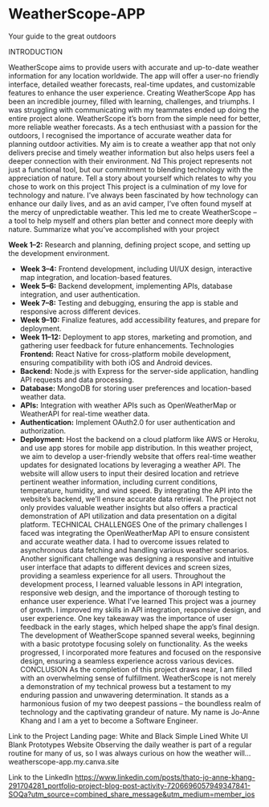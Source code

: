 # WeatherScope-APP
Your guide to the great outdoors

INTRODUCTION


WeatherScope aims to provide users with accurate and up-to-date weather information for any location worldwide. The app will offer a user-no friendly interface, detailed weather forecasts, real-time updates, and customizable features to enhance the user experience.
Creating WeatherScope App has been an incredible journey, filled with learning, challenges, and triumphs. I was struggling with communicating with my teammates ended up doing the entire project alone.
WeatherScope it’s born from the simple need for better, more reliable weather forecasts. As a tech enthusiast with a passion for the outdoors, I recognised the importance of accurate weather data for planning outdoor activities. My aim is to create a weather app that not only delivers precise and timely weather information but also helps users feel a deeper connection with their environment. Nd This project represents not just a functional tool, but our commitment to blending technology with the appreciation of nature.
Tell a story about yourself which relates to why you chose to work on this project
This project is a culmination of my love for technology and nature. I’ve always been fascinated by how technology can enhance our daily lives, and as an avid camper, I’ve often found myself at the mercy of unpredictable weather. This led me to create WeatherScope – a tool to help myself and others plan better and connect more deeply with nature.
Summarize what you’ve accomplished with your project

**Week 1–2:** Research and planning, defining project scope, and setting up the development environment.
- **Week 3–4:** Frontend development, including UI/UX design, interactive map integration, and location-based features.
- **Week 5–6:** Backend development, implementing APIs, database integration, and user authentication.
- **Week 7–8:** Testing and debugging, ensuring the app is stable and responsive across different devices.
- **Week 9–10:** Finalize features, add accessibility features, and prepare for deployment.
- **Week 11–12:** Deployment to app stores, marketing and promotion, and gathering user feedback for future enhancements.
Technologies
**Frontend:** React Native for cross-platform mobile development, ensuring compatibility with both iOS and Android devices.
- **Backend:** Node.js with Express for the server-side application, handling API requests and data processing.
- **Database:** MongoDB for storing user preferences and location-based weather data.
- **APIs:** Integration with weather APIs such as OpenWeatherMap or WeatherAPI for real-time weather data.
- **Authentication:** Implement OAuth2.0 for user authentication and authorization.
- **Deployment:** Host the backend on a cloud platform like AWS or Heroku, and use app stores for mobile app distribution.
In this weather project, we aim to develop a user-friendly website that offers real-time weather updates for designated locations by leveraging a weather API. The website will allow users to input their desired location and retrieve pertinent weather information, including current conditions, temperature, humidity, and wind speed. By integrating the API into the website’s backend, we’ll ensure accurate data retrieval. The project not only provides valuable weather insights but also offers a practical demonstration of API utilization and data presentation on a digital platform.
TECHNICAL CHALLENGES
One of the primary challenges I faced was integrating the OpenWeatherMap API to ensure consistent and accurate weather data. I had to overcome issues related to asynchronous data fetching and handling various weather scenarios. Another significant challenge was designing a responsive and intuitive user interface that adapts to different devices and screen sizes, providing a seamless experience for all users. Throughout the development process, I learned valuable lessons in API integration, responsive web design, and the importance of thorough testing to enhance user experience.
What I’ve learned
This project was a journey of growth. I improved my skills in API integration, responsive design, and user experience. One key takeaway was the importance of user feedback in the early stages, which helped shape the app’s final design.
The development of WeatherScope spanned several weeks, beginning with a basic prototype focusing solely on functionality. As the weeks progressed, I incorporated more features and focused on the responsive design, ensuring a seamless experience across various devices.
CONCLUSION
As the completion of this project draws near, I am filled with an overwhelming sense of fulfillment. WeatherScope is not merely a demonstration of my technical prowess but a testament to my enduring passion and unwavering determination. It stands as a harmonious fusion of my two deepest passions – the boundless realm of technology and the captivating grandeur of nature.
My name is Jo-Anne Khang and I am a yet to become a Software Engineer.

Link to the Project Landing page:
White and Black Simple Lined White UI Blank Prototypes Website
Observing the daily weather is part of a regular routine for many of us, so I was always curious on how the weather will…
weatherscope-app.my.canva.site

Link to the LinkedIn
https://www.linkedin.com/posts/thato-jo-anne-khang-291704281_portfolio-project-blog-post-activity-7206696057949347841-SOQa?utm_source=combined_share_message&utm_medium=member_ios